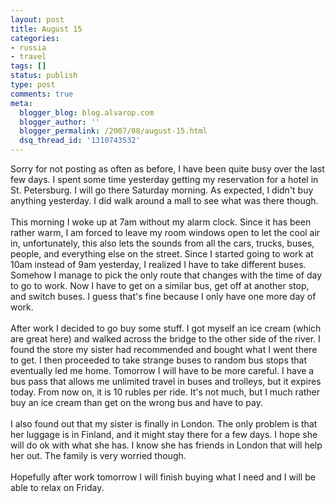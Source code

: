 ```yaml
---
layout: post
title: August 15
categories:
- russia
- travel
tags: []
status: publish
type: post
comments: true
meta:
  blogger_blog: blog.alvarop.com
  blogger_author: ''
  blogger_permalink: /2007/08/august-15.html
  dsq_thread_id: '1310743532'
---
```

Sorry for not posting as often as before, I have been quite busy over the last few days. I spent some time yesterday getting my reservation for a hotel in St. Petersburg. I will go there Saturday morning. As expected, I didn't buy anything yesterday. I did walk around a mall to see what was there though.<br /><br />This morning I woke up at 7am without my alarm clock. Since it has been rather warm, I am forced to leave my room windows open to let the cool air in, unfortunately, this also lets the sounds from all the cars, trucks, buses, people, and everything else on the street. Since I started going to work at 10am instead of 9am yesterday, I realized I have to take different buses. Somehow I manage to pick the only route that changes with the time of day to go to work. Now I have to get on a similar bus, get off at another stop, and switch buses. I guess that's fine because I only have one more day of work.<br /><br />After work I decided to go buy some stuff. I got myself an ice cream (which are great here) and walked across the bridge to the other side of the river. I found the store my sister had recommended and bought what I went there to get. I then proceeded to take strange buses to random bus stops that eventually led me home. Tomorrow I will have to be more careful. I have a bus pass that allows me unlimited travel in buses and trolleys, but it expires today. From now on, it is 10 rubles per ride. It's not much, but I much rather buy an ice cream than get on the wrong bus and have to pay.<br /><br />I also found out that my sister is finally in London. The only problem is that her luggage is in Finland, and it might stay there for a few days. I hope she will do ok with what she has. I know she has friends in London that will help her out. The family is very worried though.<br /><br />Hopefully after work tomorrow I will finish buying what I need and I will be able to relax on Friday.
